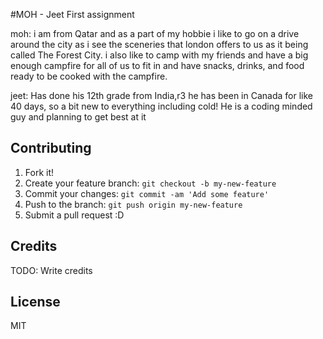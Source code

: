 
#MOH - Jeet         First assignment 

moh: i am from Qatar and as a part of my hobbie i like to go on a drive around the city as i see the sceneries that london offers to us as it being called The Forest City. i also like to camp with my friends and have a big enough campfire for all of us to fit in and have snacks, drinks, and food ready to be cooked with the campfire. 


jeet: Has done his 12th grade from India,r3 he has been in Canada for like 40 days, so a bit new to everything including cold! He is a coding minded guy and planning to get best at it

## Contributing

1. Fork it!
2. Create your feature branch: `git checkout -b my-new-feature`
3. Commit your changes: `git commit -am 'Add some feature'`
4. Push to the branch: `git push origin my-new-feature`
5. Submit a pull request :D


## Credits

TODO: Write credits

## License

MIT

